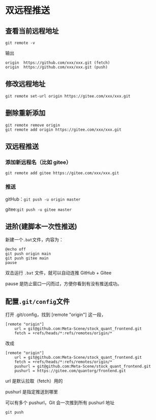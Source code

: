 # 双远程推送

## 查看当前远程地址

```
git remote -v
```

输出

```
origin  https://github.com/xxx/xxx.git (fetch)
origin  https://github.com/xxx/xxx.git (push)
```

## 修改远程地址

```
git remote set-url origin https://gitee.com/xxx/xxx.git
```

## 删除重新添加

```
git remote remove origin
git remote add origin https://gitee.com/xxx/xxx.git
```

## 双远程推送

### 添加新远程名（比如 gitee）

```
git remote add gitee https://gitee.com/xxx/xxx.git
```

### 推送

gitHub：`git push -u origin master`

gitee:`git push -u gitee master`

## 进阶(建脚本一次性推送)

新建一个`.bat`文件，内容为：

```
@echo off
git push origin main
git push gitee main
pause
```

双击运行 `.bat` 文件，就可以自动连推 GitHub + Gitee

pause 是防止窗口一闪而过，方便你看到有没有推送成功。

## 配置`.git/config`文件

打开 .git/config，找到 [remote "origin"] 这一段，

```
[remote "origin"]
    url = git@github.com:Meta-Scene/stock_quant_frontend.git
    fetch = +refs/heads/*:refs/remotes/origin/*
```

改成

```
[remote "origin"]
    url = git@github.com:Meta-Scene/stock_quant_frontend.git
    fetch = +refs/heads/*:refs/remotes/origin/*
    pushurl = git@github.com:Meta-Scene/stock_quant_frontend.git
    pushurl = https://gitee.com/quantorg/frontend.git

```

url 是默认拉取（fetch）用的

pushurl 是指定推送到哪里

可以有多个 pushurl，Git 会一次推到所有 pushurl 地址

```
git push
```
